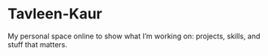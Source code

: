 # Tavleen-Kaur
My personal space online to show what I’m working on: projects, skills, and stuff that matters.
